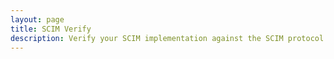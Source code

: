 ```yaml
---
layout: page
title: SCIM Verify
description: Verify your SCIM implementation against the SCIM protocol and schema specifications
---
```


<script setup>
import Report from './.vitepress/theme/components/Report.vue'
</script>

<Report />
